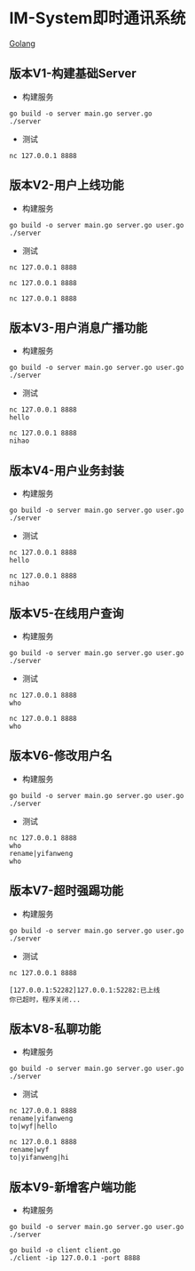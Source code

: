 # IM-System即时通讯系统
[Golang](https://www.bilibili.com/video/BV1gf4y1r79E)
## 版本V1-构建基础Server
- 构建服务
```shell
go build -o server main.go server.go
./server
```
- 测试
```shell
nc 127.0.0.1 8888
```

## 版本V2-用户上线功能
- 构建服务
```shell
go build -o server main.go server.go user.go
./server
```
- 测试
```shell
nc 127.0.0.1 8888
```
```shell
nc 127.0.0.1 8888
```
```shell
nc 127.0.0.1 8888
```

## 版本V3-用户消息广播功能
- 构建服务
```shell
go build -o server main.go server.go user.go
./server
```
- 测试
```shell
nc 127.0.0.1 8888
hello
```
```shell
nc 127.0.0.1 8888
nihao
```
## 版本V4-用户业务封装
- 构建服务
```shell
go build -o server main.go server.go user.go
./server
```
- 测试
```shell
nc 127.0.0.1 8888
hello
```
```shell
nc 127.0.0.1 8888
nihao
```

## 版本V5-在线用户查询
- 构建服务
```shell
go build -o server main.go server.go user.go
./server
```
- 测试
```shell
nc 127.0.0.1 8888
who
```
```shell
nc 127.0.0.1 8888
who
```


## 版本V6-修改用户名
- 构建服务
```shell
go build -o server main.go server.go user.go
./server
```
- 测试
```shell
nc 127.0.0.1 8888
who
rename|yifanweng
who
```

## 版本V7-超时强踢功能
- 构建服务
```shell
go build -o server main.go server.go user.go
./server
```
- 测试
```shell
nc 127.0.0.1 8888

[127.0.0.1:52282]127.0.0.1:52282:已上线
你已超时，程序关闭...
```

## 版本V8-私聊功能
- 构建服务
```shell
go build -o server main.go server.go user.go
./server
```
- 测试
```shell
nc 127.0.0.1 8888
rename|yifanweng
to|wyf|hello
```
```shell
nc 127.0.0.1 8888
rename|wyf
to|yifanweng|hi
```

## 版本V9-新增客户端功能
- 构建服务
```shell
go build -o server main.go server.go user.go
./server
```
```shell
go build -o client client.go
./client -ip 127.0.0.1 -port 8888
```
